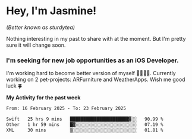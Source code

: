 # Hey, I'm Jasmine!
_(Better known as sturdytea)_

Nothing interesting in my past to share with at the moment. 
But I'm pretty sure it will change soon.

### I'm seeking for new job opportunities as an iOS Developer. 

I'm working hard to become better version of myself 🙇‍♀🏋️‍♀️. 
Currently working on 2 pet-projects: ARFurniture and WeatherApps. 
Wish me good luck 🍀

**My Activity for the past week**

<!--START_SECTION:waka-->

```txt
From: 16 February 2025 - To: 23 February 2025

Swift   25 hrs 9 mins   ██████████████████████▓░░   90.99 %
Other   1 hr 59 mins    █▓░░░░░░░░░░░░░░░░░░░░░░░   07.19 %
XML     30 mins         ▒░░░░░░░░░░░░░░░░░░░░░░░░   01.81 %
```

<!--END_SECTION:waka-->
